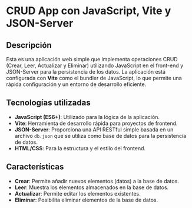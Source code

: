 # CRUD App con JavaScript, Vite y JSON-Server

## Descripción

Esta es una aplicación web simple que implementa operaciones CRUD (Crear, Leer, Actualizar y Eliminar) utilizando JavaScript en el front-end y JSON-Server para la persistencia de los datos. 
La aplicación está configurada con **Vite** como el bundler de JavaScript, lo que permite una rápida configuración y un entorno de desarrollo eficiente.

## Tecnologías utilizadas

- **JavaScript (ES6+)**: Utilizado para la lógica de la aplicación.
- **Vite**: Herramienta de desarrollo rápida para proyectos de frontend.
- **JSON-Server**: Proporciona una API RESTful simple basada en un archivo `db.json` que se utiliza como base de datos para la persistencia de datos.
- **HTML/CSS**: Para la estructura y el estilo del frontend.

## Características

- **Crear**: Permite añadir nuevos elementos (datos) a la base de datos.
- **Leer**: Muestra los elementos almacenados en la base de datos.
- **Actualizar**: Permite editar los elementos existentes.
- **Eliminar**: Posibilita eliminar elementos de la base de datos.

